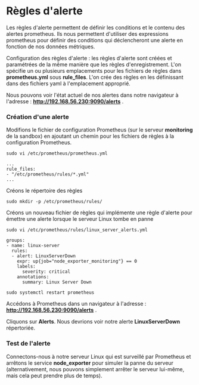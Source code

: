 # Règles d'alerte

Les règles d'alerte permettent de définir les conditions et le contenu des alertes prometheus. Ils nous permettent d'utiliser des expressions prometheus pour définir des conditions qui déclencheront une alerte en fonction de nos données métriques.

Configuration des règles d'alerte : les règles d'alerte sont créées et paramétrées de la même manière que les règles d'enregistrement. L'on spécifie un ou plusieurs emplacements pour les fichiers de règles dans **prometheus.yml** sous **rule_files**. L'on crée des règles en les définissant dans des fichiers yaml à l'emplacement approprié.

Nous pouvons voir l'état actuel de nos alertes dans notre navigateur à l'adresse : **http://192.168.56.230:9090/alerts** .

### Création d'une alerte

Modifions le fichier de configuration Prometheus (sur le serveur **monitoring** de la sandbox) en ajoutant un chemin pour les fichiers de règles à la configuration Prometheus.

```
sudo vi /etc/prometheus/prometheus.yml
```

```
...
rule_files:
- "/etc/prometheus/rules/*.yml"
...
```

Créons le répertoire des règles

```
sudo mkdir -p /etc/prometheus/rules/
```

Créons un nouveau fichier de règles qui implémente une règle d'alerte pour émettre une alerte lorsque le serveur Linux tombe en panne

```
sudo vi /etc/prometheus/rules/linux_server_alerts.yml
```

```
groups:
- name: linux-server
  rules:
  - alert: LinuxServerDown
    expr: up{job="node_exporter_monitoring"} == 0
    labels:
      severity: critical
    annotations:
      summary: Linux Server Down
```

```
sudo systemctl restart prometheus
```

Accédons à Prometheus dans un navigateur à l'adresse : **http://192.168.56.230:9090/alerts** .

Cliquons sur **Alerts**. Nous devrions voir notre alerte **LinuxServerDown** répertoriée.

### Test de l'alerte

Connectons-nous à notre serveur Linux qui est surveillé par Prometheus et arrêtons le service **node_exporter** pour simuler la panne du serveur (alternativement, nous pouvons simplement arrêter le serveur lui-même, mais cela peut prendre plus de temps).